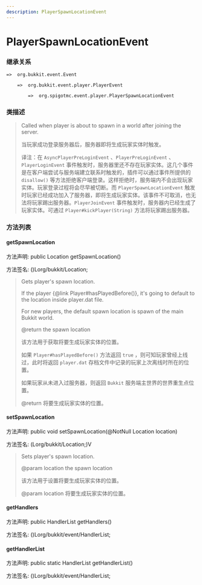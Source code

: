 ```yaml
---
description: PlayerSpawnLocationEvent
---
```


# PlayerSpawnLocationEvent

### 继承关系

    =>  org.bukkit.event.Event

        =>  org.bukkit.event.player.PlayerEvent

            =>  org.spigotmc.event.player.PlayerSpawnLocationEvent

### 类描述

> Called when player is about to spawn in a world after joining the server.
>
>
> 
> 当玩家成功登录服务器后，服务器即将生成玩家实体时触发。
> 
>
> 
> 译注：在 `AsyncPlayerPreLoginEvent` 、`PlayerPreLoginEvent` 、`PlayerLoginEvent` 事件触发时，服务器里还不存在玩家实体。这几个事件是在客户端尝试与服务端建立联系时触发的，插件可以通过事件所提供的 `disallow()` 等方法拒绝客户端登录。这样拒绝时，服务端内不会出现玩家实体。玩家登录过程将会尽早被切断。而 `PlayerSpawnLocationEvent` 触发时玩家已经成功加入了服务器，即将生成玩家实体。该事件不可取消，也无法将玩家踢出服务器。`PlayerJoinEvent` 事件触发时，服务器内已经生成了玩家实体。可通过 `Player#kickPlayer(String)` 方法将玩家踢出服务器。

### 方法列表

#### getSpawnLocation

方法声明: public Location getSpawnLocation()

方法签名: ()Lorg/bukkit/Location;

> Gets player's spawn location.
>
> If the player {@link Player#hasPlayedBefore()}, it's going to default to the location inside player.dat file.
>
> For new players, the default spawn location is spawn of the main Bukkit world.
>
> @return the spawn location
>
>
> 
> 该方法用于获取将要生成玩家实体的位置。
>
> 如果 `Player#hasPlayedBefore()` 方法返回 `true` ，则可知玩家曾经上线过，此时将返回 `player.dat` 存档文件中记录的玩家上次离线时所在的位置。
>
> 如果玩家从未进入过服务器，则返回 `Bukkit` 服务端主世界的世界重生点位置。
>
> @return 将要生成玩家实体的位置。

#### setSpawnLocation

方法声明: public void setSpawnLocation(@NotNull Location location)

方法签名: (Lorg/bukkit/Location;)V

> Sets player's spawn location.
>
> @param location the spawn location
>
>
> 
> 该方法用于设置将要生成玩家实体的位置。
> 
> @param location 将要生成玩家实体的位置。

#### getHandlers

方法声明: public HandlerList getHandlers()

方法签名: ()Lorg/bukkit/event/HandlerList;

#### getHandlerList

方法声明: public static HandlerList getHandlerList()

方法签名: ()Lorg/bukkit/event/HandlerList;